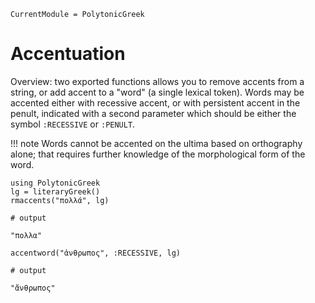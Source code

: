 ```@meta
CurrentModule = PolytonicGreek
```

# Accentuation



Overview:  two exported functions allows you to remove accents from a string, or add accent to a "word" (a single lexical token).  Words may be accented either with recessive accent, or with persistent accent in the penult, indicated with a second parameter which should be either the symbol `:RECESSIVE` or `:PENULT`.  

!!! note
    Words cannot be accented on the ultima based on orthography alone; that requires further knowledge of the morphological form of the word.


```jldoctest accented
using PolytonicGreek 
lg = literaryGreek()
rmaccents("πολλά", lg)

# output

"πολλα"
```

```jldoctest accented
accentword("ἀνθρωπος", :RECESSIVE, lg)

# output

"ἄνθρωπος"
```


